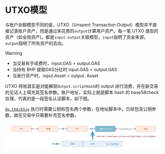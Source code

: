 # UTXO模型

与账户余额模型不同的是，UTXO（Unspent Transaction Output）模型并不直接记录账户资产，而是通过未花费的`output`计算用户资产。每一笔 UTXO 类型的资产（如全局资产)，都是`input-output`关联模型，`input`指明了资金来源，`output`指明了所有资产的去向。

> [!WARNING]
>
> - 当交易有手续费时，input.GAS > output.GAS
> - 当持有 BHP 提取GAS分红时 input.GAS < output.GAS
> - 当发行资产时，input.Asset < output. Asset

UTXO 转账其实是对能解锁`Output.scriptHash`的 output 进行消费，并在新交易的见证人上填充其签名参数。账户地址，实际上就是脚本 hash 的 base58check 处理，代表的是一段签名认证脚本，如下图。 

[`Op.CheckSig`](../neo_vm.md#checksig) 执行时需要公钥和签名两个参数，在地址脚本中，已经包含公钥参数，故在交易中只需要补充签名参数。

![utxo](../../../assets\utxo.png)

